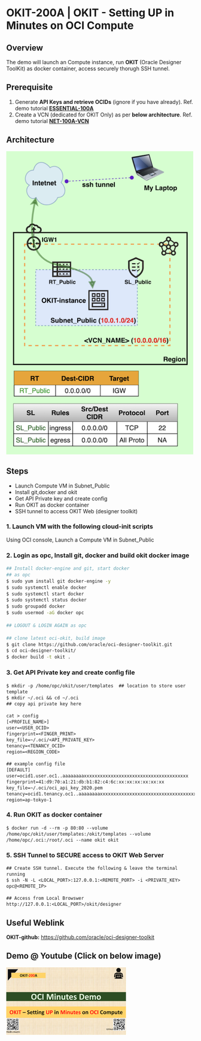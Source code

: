 # OKIT-200A | OKIT - Setting UP in Minutes on OCI Compute



## Overview

The demo will launch an Compute instance, run **OKIT** (Oracle Designer ToolKit) as docker container, access securely thorugh SSH tunnel.



## Prerequisite

1. Generate **API Keys and retrieve OCIDs** (ignore if you have already). Ref. demo tutorial **[ESSENTIAL-100A](../ESSENTIAL-100A)**
2. Create a VCN (dedicated for OKIT Only) as per **below architecture**. Ref. demo tutorial [**NET-100A-VCN**](../NET-100A-VCN)



## Architecture

<img src="img/OKIT-200A_arch_orig_800x800.png" width="500" alt="OKIT-200A" />

## Steps

- Launch Compute VM in Subnet_Public
- Install git,docker and okit
- Get API Private key and create config
- Run OKIT as docker container
- SSH tunnel to access OKIT Web (designer toolkit)

### 1. Launch VM with the following cloud-init scripts

Using OCI console, Launch a Compute VM in Subnet_Public

### 2. Login as opc, Install git, docker and build okit docker image

```sh
## Install docker-engine and git, start docker
## as opc
$ sudo yum install git docker-engine -y
$ sudo systemctl enable docker
$ sudo systemctl start docker
$ sudo systemctl status docker
$ sudo groupadd docker
$ sudo usermod -aG docker opc

## LOGOUT & LOGIN AGAIN as opc

## clone latest oci-okit, build image
$ git clone https://github.com/oracle/oci-designer-toolkit.git
$ cd oci-designer-toolkit/
$ docker build -t okit .
```

### 3. Get API Private key and create config file

```shell
$ mkdir -p /home/opc/okit/user/templates  ## location to store user template
$ mkdir ~/.oci && cd ~/.oci
## copy api private key here

cat > config
[<PROFILE_NAME>]
user=<USER_OCID>
fingerprint=<FINGER_PRINT>
key_file=~/.oci/<API_PRIVATE_KEY>
tenancy=<TENANCY_OCID>
region=<REGION_CODE>

## example config file
[DEFAULT]
user=ocid1.user.oc1..aaaaaaaaxxxxxxxxxxxxxxxxxxxxxxxxxxxxxxxxxxxxxxx
fingerprint=41:d9:70:a1:21:db:b1:82:c4:6c:xx:xx:xx:xx:xx:xx
key_file=~/.oci/oci_api_key_2020.pem
tenancy=ocid1.tenancy.oc1..aaaaaaaaxxxxxxxxxxxxxxxxxxxxxxxxxxxxxxxxxxxxxxxxxxxxxxx
region=ap-tokyo-1

```

### 4. Run OKIT as docker container

```shell
$ docker run -d --rm -p 80:80 --volume /home/opc/okit/user/templates:/okit/templates --volume /home/opc/.oci:/root/.oci --name okit okit
```

### 5. SSH Tunnel to SECURE access to OKIT Web Server

```shell
## Create SSH tunnel. Execute the following & leave the terminal running
$ ssh -N -L <LOCAL_PORT>:127.0.0.1:<REMOTE_PORT> -i <PRIVATE_KEY> opc@<REMOTE_IP>

## Access from Local Browswer
http://127.0.0.1:<LOCAL_PORT>/okit/designer
```



## Useful Weblink

**OKIT-github:** https://github.com/oracle/oci-designer-toolkit



## Demo @ Youtube (Click on below image)

[![OKIT-200A](img/thumbnail_320x320.png)](https://youtu.be/59uyIrfd1IY "Click to watch on YouTube")





